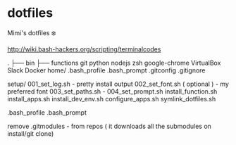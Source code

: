 # dotfiles
 Mimi's dotfiles ❄️



http://wiki.bash-hackers.org/scripting/terminalcodes


.
├── bin
├── functions
      git
      python
      nodejs
      zsh
      google-chrome
      VirtualBox
      Slack
      Docker
home/
  .bash_profile
  .bash_prompt
  .gitconfig
  .gitignore


setup/
  001_set_log.sh  - pretty install output
  002_set_font.sh ( optional ) - my preferred font
  003_set_paths.sh  -
  004_set_prompt.sh
  install_function.sh
  install_apps.sh
  install_dev_env.sh
  configure_apps.sh
  symlink_dotfiles.sh

.bash_profile
.bash_prompt



remove .gitmodules - from repos ( it downloads all the submodules on install/git clone)
